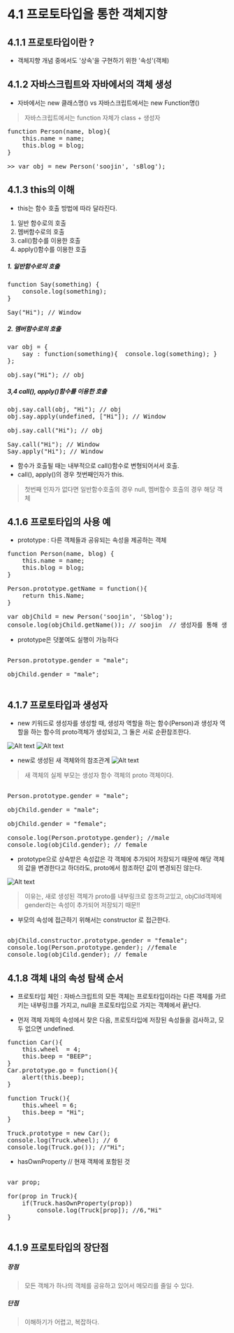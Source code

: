 4.1 프로토타입을 통한 객체지향
=============================
4.1.1 프로토타입이란 ?
-----------------------------
* 객체지향 개념 중에서도 '상속'을 구현하기 위한 '속성'(객체)

4.1.2 자바스크립트와 자바에서의 객체 생성
--------------------------------------
* 자바에서는 new 클래스명() vs 자바스크립트에서는 new Function명()
> 자바스크립트에서는 function 자체가 class + 생성자

<pre>
function Person(name, blog){
    this.name = name;
    this.blog = blog;
}

>> var obj = new Person('soojin', 'sBlog');
</pre>

4.1.3 this의 이해
--------------------
* this는 함수 호출 방법에 따라 달라진다.

1. 일반 함수로의 호출
2. 멤버함수로의 호출
3. call()함수를 이용한 호출
4. apply()함수를 이용한 호출

##### 1. 일반함수로의 호출
<pre>
function Say(something) {
	console.log(something);
}

Say("Hi"); // Window
</pre>

##### 2. 멤버함수로의 호출
<pre>
var obj = {
	say : function(something){  console.log(something); }
};

obj.say("Hi"); // obj
</pre>

##### 3,4 call(), apply()함수를 이용한 호출

<pre>
obj.say.call(obj, "Hi"); // obj
obj.say.apply(undefined, ["Hi"]); // Window

obj.say.call("Hi"); // obj

Say.call("Hi"); // Window
Say.apply("Hi"); // Window
</pre>

* 함수가 호출될 때는 내부적으로 call()함수로 변형되어서서 호출.
* call(), apply()의 경우 첫번째인자가 this.
> 첫번째 인자가 없다면 일반함수호출의 경우 null, 멤버함수 호출의 경우 해당 객체

4.1.6 프로토타입의 사용 예
-----------------------
* prototype : 다른 객체들과 공유되는 속성을 제공하는 객체

<pre>
function Person(name, blog) {
    this.name = name;
    this.blog = blog;
}

Person.prototype.getName = function(){
	return this.Name;
}

var objChild = new Person('soojin', 'Sblog');
console.log(objChild.getName()); // soojin  // 생성자를 통해 생성 된 객체들이 prototype을 공유한다.
</pre>

* prototype은 덧붙여도 실행이 가능하다

<pre>

Person.prototype.gender = "male";

objChild.gender = "male";

</pre>

4.1.7 프로토타입과 생성자
-----------------------------
* new 키워드로 생성자를 생성할 때, 생성자 역할을 하는 함수(Person)과 생성자 역할을 하는 함수의 proto객체가 생성되고,
그 둘은 서로 순환참조한다.

![Alt text](..\프로토타입1.PNG)
![Alt text](..\프로토타입.PNG)

* new로 생성된 새 객체와의 참조관계
![Alt text](..\프로토타입과뉴오브젝트.PNG)
> 새 객체의 실제 부모는 생성자 함수 객체의 proto 객체이다.


<pre>

Person.prototype.gender = "male";

objChild.gender = "male";

objChild.gender = "female";

console.log(Person.prototype.gender); //male
console.log(objCild.gender); // female
</pre>

* prototype으로 상속받은 속성값은 각 객체에 추가되어 저장되기 때문에 해당 객체의 값을 변경한다고 하더라도, proto에서 참조하던 값이 변경되진 않는다.

![Alt text](..\프로토타입과뉴오브젝트2.PNG)
> 이유는, 새로 생성된 객체가 proto를 내부링크로 참조하고있고, objCild객체에 gender라는 속성이 추가되어 저장되기 때문!!

* 부모의 속성에 접근하기 위해서는 constructor 로 접근한다.

<pre>

objChild.constructor.prototype.gender = "female";
console.log(Person.prototype.gender); //female
console.log(objCild.gender); // female
</pre>



4.1.8 객체 내의 속성 탐색 순서
-----------------------------
* 프로토타입 체인 : 자바스크립트의 모든 객체는 프로토타입이라는 다른 객체를 가르키는 내부링크를 가지고, null을 프로토타입으로 가지는 객체에서 끝난다.

* 먼저 객체 자체의 속성에서 찾은 다음, 프로토타입에 저장된 속성들을 검사하고, 모두 없으면 undefined.

<pre>
function Car(){
    this.wheel  = 4;
    this.beep = "BEEP";
}
Car.prototype.go = function(){
	alert(this.beep);
}

function Truck(){
	this.wheel = 6;
    this.beep = "Hi";
}

Truck.prototype = new Car();
console.log(Truck.wheel); // 6
console.log(Truck.go()); //"Hi";
</pre>

* hasOwnProperty // 현재 객체에 포함된 것

<pre>

var prop;

for(prop in Truck){
	if(Truck.hasOwnProperty(prop))
    	console.log(Truck[prop]); //6,"Hi"
}

</pre>

4.1.9 프로토타입의 장단점
-----------------------------

##### 장점
> 모든 객체가 하나의 객체를 공유하고 있어서 메모리를 줄일 수 있다.

##### 단점
> 이해하기가 어렵고, 복잡하다.